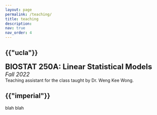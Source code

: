 ```yaml
---
layout: page
permalink: /teaching/
title: teaching
description:
nav: true
nav_order: 4
---
```

<div class="teaching">
<h2 class="category">{{"ucla"}}</h2>
<font size="+2"><strong>BIOSTAT 250A: Linear Statistical Models</strong></font> <br />
<font size="+1"><em>Fall 2022</em></font> <br />
Teaching assistant for the class taught by Dr. Weng Kee Wong.

<h2 class="category">{{"imperial"}}</h2>

blah blah

</div>
